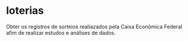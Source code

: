 # loterias
Obter os registros de sorteios realiazados pela Caixa Econômica Federal afim de realizar estudos e análises de dados.
